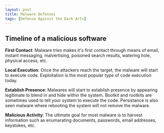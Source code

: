 ```yaml
---
layout: post
title: Malware Defenses
tags: [Defense Against the Dark Arts]
---
```


## Timeline of a malicious software
**First Contact**: Malware tries makes it's first contact through means of email, instant messaging, malvertising, poisoned search results, watering hole, physical access, etc. 

**Local Execution**: Once the attackers reach the target, the malware will start to execute code. Exploitation is the most popular type of code execution today.

**Establish Presence**: Malwares will start to establish presence by appearing legitimate to blend in and hide within the system. Bootkit and rootkits are sometimes used to tell your system to execute the code. Persistance is also seen malware where rebooting the system will not remove the malware. 

**Malicious Activity**: The ultimate goal for most malware is to harvest information such as enumarating documents, passwords, email addresses, keystokes, etc.

